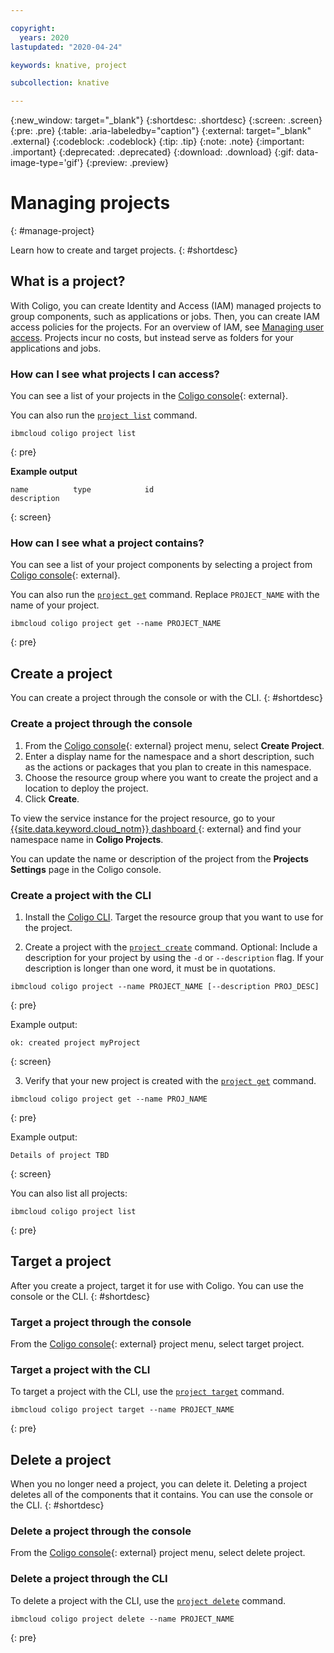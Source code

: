 ```yaml
---

copyright:
  years: 2020
lastupdated: "2020-04-24"

keywords: knative, project

subcollection: knative

---
```


{:new_window: target="_blank"}
{:shortdesc: .shortdesc}
{:screen: .screen}
{:pre: .pre}
{:table: .aria-labeledby="caption"}
{:external: target="_blank" .external}
{:codeblock: .codeblock}
{:tip: .tip}
{:note: .note}
{:important: .important}
{:deprecated: .deprecated}
{:download: .download}
{:gif: data-image-type='gif'}
{:preview: .preview}

# Managing projects
{: #manage-project}

Learn how to create and target projects. 
{: #shortdesc} 

## What is a project?
With Coligo, you can create Identity and Access (IAM) managed projects to group components, such as applications or jobs. Then, you can create IAM access policies for the projects. For an overview of IAM, see [Managing user access](/docs/knative?topic=knative-knative-iam). Projects incur no costs, but instead serve as folders for your applications and jobs.

### How can I see what projects I can access?

You can see a list of your projects in the [Coligo console](https://cloud.ibm.com/coligo){: external}.

You can also run the [`project list`](/docs/knative?topic=knative-kn-cli#cli-project-list) command. 

```
ibmcloud coligo project list
```
{: pre}

**Example output**

```
name          type            id                                    description

```
{: screen}


### How can I see what a project contains?

You can see a list of your project components by selecting a project from [Coligo console](https://cloud.ibm.com/coligo){: external}.

You can also run the [`project get`](/docs/knative?topic=knative-kn-cli#cli-project-get) command. Replace `PROJECT_NAME` with the name of your project.

```
ibmcloud coligo project get --name PROJECT_NAME
```
{: pre}

## Create a project
You can create a project through the console or with the CLI.
{: #shortdesc} 

### Create a project through the console

1. From the [Coligo console](https://cloud.ibm.com/coligo){: external} project menu, select **Create Project**.
2. Enter a display name for the namespace and a short description, such as the actions or packages that you plan to create in this namespace.
3. Choose the resource group where you want to create the project and a location to deploy the project.
4. Click **Create**.

To view the service instance for the project resource, go to your [{{site.data.keyword.cloud_notm}} dashboard ](https://cloud.ibm.com/resources){: external} and find your namespace name in **Coligo Projects**.

You can update the name or description of the project from the **Projects Settings** page in the Coligo console.

### Create a project with the CLI

1. Install the [Coligo CLI](/docs/knative?topic=knative-kn-install-cli). Target the resource group that you want to use for the project. 

2. Create a project with the [`project create`](/docs/knative?topic=knative-kn-cli#cli-project-create) command. Optional: Include a description for your project by using the `-d` or `--description` flag. If your description is longer than one word, it must be in quotations.

  ```
  ibmcloud coligo project --name PROJECT_NAME [--description PROJ_DESC]
  ```
  {: pre}

  Example output:

  ```
  ok: created project myProject
  ```
  {: screen}

3. Verify that your new project is created with the [`project get`](/docs/knative?topic=knative-kn-cli#cli-project-get) command.

  ```
  ibmcloud coligo project get --name PROJ_NAME
  ```
  {: pre}

  Example output:

  ```
  Details of project TBD
  ```
  {: screen}

  You can also list all projects:

  ```
  ibmcloud coligo project list
  ```
  {: pre}

## Target a project
After you create a project, target it for use with Coligo. You can use the console or the CLI.
{: #shortdesc} 

### Target a project through the console

From the [Coligo console](https://cloud.ibm.com/coligo){: external} project menu, select target project.

### Target a project with the CLI
To target a project with the CLI, use the [`project target`](/docs/knative?topic=knative-kn-cli#cli-project-target) command. 

```
ibmcloud coligo project target --name PROJECT_NAME
```
{: pre}

## Delete a project
When you no longer need a project, you can delete it. Deleting a project deletes all of the components that it contains. You can use the console or the CLI.
{: #shortdesc} 

### Delete a project through the console

From the [Coligo console](https://cloud.ibm.com/coligo){: external} project menu, select delete project.

### Delete a project through the CLI
To delete a project with the CLI, use the [`project delete`](/docs/knative?topic=knative-kn-cli#cli-project-delete) command. 

```
ibmcloud coligo project delete --name PROJECT_NAME
```
{: pre}
